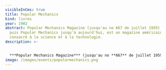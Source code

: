 ```yaml
---
visibleInCms: true
title: Popular Mechanics
kind: livres
year: 1902
abstract: Popular Mechanics Magazine (jusqu'au no 667 de juillet 1959),
  puis Popular Mechanics jusqu'à aujourd'hui, est un magazine américain mensuel
  consacré à la science et à la technologie.
description: >-
  

  ***Popular Mechanics Magazine*** (jusqu'au no **667** de juillet 1959), puis ***Popular Mechanics*** jusqu'à aujourd'hui, est un magazine américain mensuel consacré à la science et à la technologie. Il a été publié pour la première fois le 11 janvier 1902 par H. H. Windsor et est détenu depuis 1958 par [Hearst Corporation](https://fr.wikipedia.org/wiki/11_janvier). Il a existé une version latino-américaine qui a été publiée pendant des décennies, une version française et récemment une version sud-africaine[](https://fr.wikipedia.org/wiki/Popular_Mechanics#cite_note-1).
image: /images/events/popularmechanics.png
---
```

